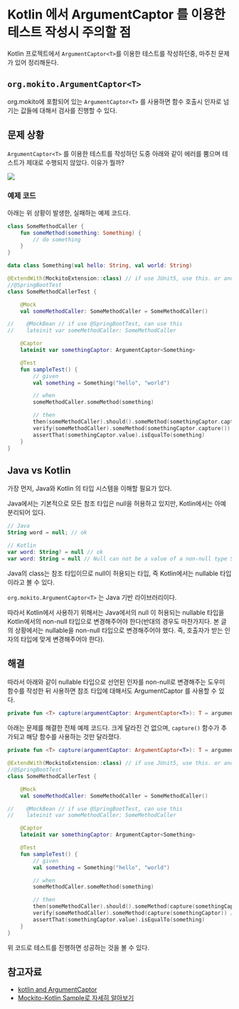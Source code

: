 # Kotlin 에서 ArgumentCaptor<T> 를 이용한 테스트 작성시 주의할 점

Kotlin 프로젝트에서 `ArgumentCaptor<T>`를 이용한 테스트를 작성하던중, 마주친 문제가 있어 정리해둔다.

## `org.mokito.ArgumentCaptor<T>`

org.mokito에 포함되어 있는 `ArgumentCaptor<T>` 를 사용하면 함수 호출시 인자로 넘기는 값들에 대해서 검사를 진행할 수 있다.

## 문제 상황

`ArgumentCaptor<T>` 를 이용한 테스트를 작성하던 도중 아래와 같이 에러를 뿜으며 테스트가 제대로 수행되지 않았다. 이유가 뭘까?

![](https://images.velog.io/images/banjjoknim/post/c220ff52-4663-469d-9428-fa11e336c7f1/image.png)

### 예제 코드

아래는 위 상황이 발생한, 실패하는 예제 코드다.

```kotlin
class SomeMethodCaller {
    fun someMethod(something: Something) {
        // do something
    }
}
```

```kotlin
data class Something(val hello: String, val world: String)
```

```kotlin
@ExtendWith(MockitoExtension::class) // if use JUnit5, use this. or another...
//@SpringBootTest
class SomeMethodCallerTest {

    @Mock
    val someMethodCaller: SomeMethodCaller = SomeMethodCaller()

//    @MockBean // if use @SpringBootTest, can use this
//    lateinit var someMethodCaller: SomeMethodCaller

    @Captor
    lateinit var somethingCaptor: ArgumentCaptor<Something>

    @Test
    fun sampleTest() {
        // given
        val something = Something("hello", "world")

        // when
        someMethodCaller.someMethod(something)

        // then
        then(someMethodCaller).should().someMethod(somethingCaptor.capture()) // example 1.
        verify(someMethodCaller).someMethod(somethingCaptor.capture()) // example 2.
        assertThat(somethingCaptor.value).isEqualTo(something)
    }
}
```

## Java vs Kotlin

가장 먼저, Java와 Kotlin 의 타입 시스템을 이해할 필요가 있다.

Java에서는 기본적으로 모든 참조 타입은 null을 허용하고 있지만, Kotlin에서는 아예 분리되어 있다.

```kotlin
// Java
String word = null; // ok

// Kotlin
var word: String? = null // ok
var word: String = null // Null can not be a value of a non-null type String
```

Java의 class는 참조 타입이므로 null이 허용되는 타입, 즉 Kotlin에서는 nullable 타입이라고 볼 수 있다.

`org.mokito.ArgumentCaptor<T>` 는 Java 기반 라이브러리이다.

따라서 Kotlin에서 사용하기 위해서는 Java에서의 null 이 허용되는 nullable 타입을 Kotlin에서의 non-null 타입으로 변경해주어야 한다(반대의 경우도 마찬가지다. 본 글의 상황에서는
nullable을 non-null 타입으로 변경해주어야 했다. 즉, 호출자가 받는 인자의 타입에 맞게 변경해주어야 한다).

## 해결

따라서 아래와 같이 nullable 타입으로 선언된 인자를 non-null로 변경해주는 도우미 함수를 작성한 뒤 사용하면 참조 타입에 대해서도 ArgumentCaptor<T> 를 사용할 수 있다.

```kotlin
private fun <T> capture(argumentCaptor: ArgumentCaptor<T>): T = argumentCaptor.capture()
```

아래는 문제를 해결한 전체 예제 코드다. 크게 달라진 건 없으며, `capture()` 함수가 추가되고 해당 함수를 사용하는 것만 달라졌다.

```kotlin
private fun <T> capture(argumentCaptor: ArgumentCaptor<T>): T = argumentCaptor.capture()

@ExtendWith(MockitoExtension::class) // if use JUnit5, use this. or another...
//@SpringBootTest
class SomeMethodCallerTest {

    @Mock
    val someMethodCaller: SomeMethodCaller = SomeMethodCaller()

//    @MockBean // if use @SpringBootTest, can use this
//    lateinit var someMethodCaller: SomeMethodCaller

    @Captor
    lateinit var somethingCaptor: ArgumentCaptor<Something>

    @Test
    fun sampleTest() {
        // given
        val something = Something("hello", "world")

        // when
        someMethodCaller.someMethod(something)

        // then
        then(someMethodCaller).should().someMethod(capture(somethingCaptor)) // example 1.
        verify(someMethodCaller).someMethod(capture(somethingCaptor)) // example 2.
        assertThat(somethingCaptor.value).isEqualTo(something)
    }
}
```

위 코드로 테스트를 진행하면 성공하는 것을 볼 수 있다.

## 참고자료

- [kotlin and ArgumentCaptor](https://stackoverflow.com/questions/34773958/kotlin-and-argumentcaptor-illegalstateexception)
- [Mockito-Kotlin Sample로 자세히 알아보기](https://beomseok95.tistory.com/m/297)
